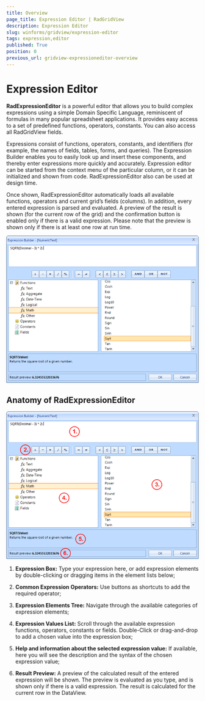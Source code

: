 ```yaml
---
title: Overview
page_title: Expression Editor | RadGridView
description: Expression Editor
slug: winforms/gridview/expression-editor
tags: expression,editor
published: True
position: 0
previous_url: gridview-expressioneditor-overview
---
```


# Expression Editor

__RadExpressionEditor__ is a powerful editor that allows you to build complex expressions using a simple Domain Specific Language, reminiscent of formulas in many popular spreadsheet applications. It provides easy access to a set of predefined functions, operators, constants. You can also access all RadGridView fields.

Expressions consist of functions, operators, constants, and identifiers (for example, the names of fields, tables, forms, and queries). The Expression Builder enables you to easily look up and insert these components, and thereby enter expressions more quickly and accurately. Expression editor can be started from the context menu of the particular column, or it can be initialized and shown from code. RadExpressionEditor also can be used at design time.

Once shown, RadExpressionEditor automatically loads all available functions, operators and current grid’s fields (columns). In addition, every entered expression is parsed and evaluated. A preview of the result is shown (for the current row of the grid) and the confirmation button is enabled only if there is a valid expression. Please note that the preview is shown only if there is at least one row at run time.

![gridview-expressioneditor-overview 001](images/gridview-expressioneditor-overview001.png)

## Anatomy of RadExpressionEditor

![gridview-expressioneditor-overview 002](images/gridview-expressioneditor-overview002.png)

1. __Expression Box:__ Type your expression here, or add expression elements by double-clicking or dragging items in the element lists below;

1. __Common Expression Operators:__ Use buttons as shortcuts to add the required operator;

1. __Expression Elements Tree:__ Navigate through the available categories of expression elements;

1. __Expression Values List:__ Scroll through the available expression functions, operators, constants or fields. Double-Click or drag-and-drop to add a chosen value into the expression box;

1. __Help and information about the selected expression value:__ If available, here you will see the description and the syntax of the chosen expression value;

1. __Result Preview:__ A preview of the calculated result of the entered expression will be shown. The preview is evaluated as you type, and is shown only if there is a valid expression. The result is calculated for the current row in the DataView.
            
